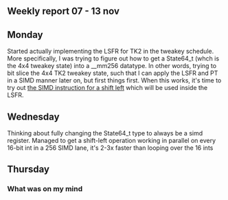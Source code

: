 ## Weekly report 07 - 13 nov

## Monday

Started actually implementing the LSFR for TK2 in the tweakey schedule. More specifically, I was trying to figure out
how to get a State64_t (whch is the 4x4 tweakey state) into a __mm256 datatype. In other words, trying to bit slice the
4x4 TK2 tweakey state, such that I can apply the LSFR and PT in a SIMD manner later on, but first things first. When
this works, it's time to try
out [the SIMD instruction for a shift left](https://www.intel.com/content/www/us/en/docs/intrinsics-guide/index.html#ig_expand=5264,4235,67,0,5523,5224,5264,5264,6531,6501&text=sl&techs=AVX,AVX2)
which will be used inside the LSFR.

## Wednesday

Thinking about fully changing the State64_t type to always be a simd register. Managed to get a shift-left operation
working in parallel on every 16-bit int in a 256 SIMD lane, it's 2-3x faster than looping over the 16 ints

## Thursday

### What was on my mind
